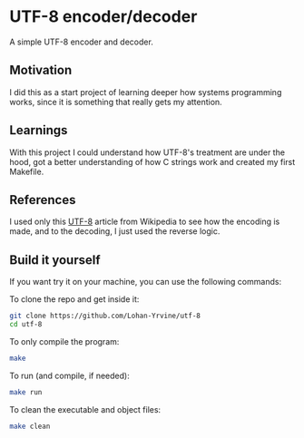 # UTF-8 encoder/decoder

A simple UTF-8 encoder and decoder.

## Motivation

I did this as a start project of learning deeper how systems programming works,
since it is something that really gets my attention.

## Learnings

With this project I could understand how UTF-8's treatment are under the hood,
got a better understanding of how C strings work and created my first Makefile.

## References

I used only this [UTF-8](https://en.wikipedia.org/wiki/UTF-8) article from
Wikipedia to see how the encoding is made, and to the decoding, I just used
the reverse logic.

## Build it yourself

If you want try it on your machine, you can use the following commands:

To clone the repo and get inside it:
```zsh
git clone https://github.com/Lohan-Yrvine/utf-8
cd utf-8
```

To only compile the program:
```zsh
make
```

To run (and compile, if needed):
```zsh
make run
```

To clean the executable and object files:
```zsh
make clean
```
